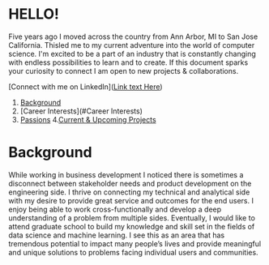# HELLO!

Five years ago I moved across the country from Ann Arbor, MI to San Jose California. 
Thisled me to my current adventure into the world of computer science.
I'm excited to be a part of an industry that is constantly changing with endless 
possibilities to learn and to create. If this document sparks your curiosity to 
connect I am open to new projects & collaborations.  


[Connect with me on LinkedIn]([Link text Here](https://link-url-here.org))



1. [Background](#Background)
2. [Career Interests](#Career Interests)
3. [Passions](#Passions)
4.[Current & Upcoming Projects](#Projects)



# Background
While working in business development I noticed there is sometimes a disconnect between
stakeholder needs and product development on the engineering side. I thrive on connecting
my technical and analytical side with my desire to provide great service and outcomes for
the end users. I enjoy being able to work cross-functionally and develop a deep understanding 
of a problem from multiple sides. Eventually, I would like to attend graduate school to
build my knowledge and skill set in the fields of data science and machine learning. 
I see this as an area that has tremendous potential to impact many people’s lives and
provide meaningful and unique solutions to problems facing individual users and communities.

<!--
**nicolenadine/nicolenadine** is a ✨ _special_ ✨ repository because its `README.md` (this file) appears on your GitHub profile.

Here are some ideas to get you started:

- 🔭 I’m currently working on ...
- 🌱 I’m currently learning ...
- 👯 I’m looking to collaborate on ...
- 🤔 I’m looking for help with ...
- 💬 Ask me about ...
- 📫 How to reach me: ...
- 😄 Pronouns: ...
- ⚡ Fun fact: ...
-->

